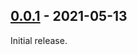 ## [0.0.1] - 2021-05-13
Initial release.

<!-- [Unreleased]: https://github.com/Chia-Mine/chia-agent/compare/v0.0.1...v0.0.2 -->
[0.0.1]: https://github.com/Chia-Mine/chia-agent/releases/tag/v0.0.1

